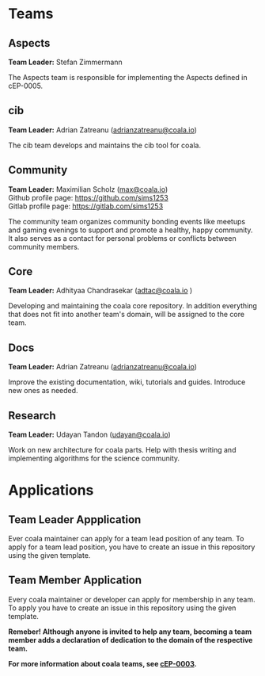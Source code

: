 Teams
=====

Aspects
-------

__Team Leader:__ Stefan Zimmermann

The Aspects team is responsible for implementing the Aspects defined in
cEP-0005.


cib
---

__Team Leader:__ Adrian Zatreanu
(adrianzatreanu@coala.io)

The cib team develops and maintains the cib tool for coala.


Community
---------

__Team Leader:__ Maximilian Scholz
(max@coala.io)  
Github profile page: https://github.com/sims1253  
Gitlab profile page: https://gitlab.com/sims1253

The community team organizes community bonding events like meetups and
gaming evenings to support and promote a healthy, happy community.
It also serves as a contact for personal problems or conflicts between
community members.


Core
----

__Team Leader:__ Adhityaa Chandrasekar
(adtac@coala.io )

Developing and maintaining the coala core repository.
In addition everything that does not fit into another team's domain,
will be assigned to the core team.


Docs
----

__Team Leader:__ Adrian Zatreanu
(adrianzatreanu@coala.io)

Improve the existing documentation, wiki, tutorials and guides.
Introduce new ones as needed.


Research
--------

__Team Leader:__ Udayan Tandon
(udayan@coala.io)

Work on new architecture for coala parts. Help with thesis writing and
implementing algorithms for the science community.


Applications
============

Team Leader Appplication
------------------------

Ever coala maintainer can apply for a team lead position of any team.
To apply for a team lead position, you have to create an issue in this
repository using the given template.


Team Member Application
-----------------------

Every coala maintainer or developer can apply for membership in any team.
To apply you have to create an issue in this repository using the given
template.

__Remeber! Although anyone is invited to help any team, becoming a team member
adds a declaration of dedication to the domain of the respective team.__

__For more information about coala teams,
see [cEP-0003](https://github.com/coala/cEPs/blob/master/cEP-0003.md).__